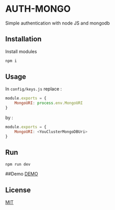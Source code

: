 # AUTH-MONGO
Simple authentication with node JS and mongodb

## Installation

Install modules
```bash
npm i
```

## Usage
In `config/keys.js`
replace : 
```javascript
module.exports = {
    MongoURI: process.env.MongoURI
}
```
by : 
```javascript
module.exports = {
    MongoURI: <YouClusterMongoDBUri>
}
```
## Run
```bash
npm run dev
```
##Demo
[DEMO](https://authmongo.herokuapp.com/users/login)
## License
[MIT](https://github.com/PierreDmyy/auth-mongoDB/blob/master/LICENSE)
